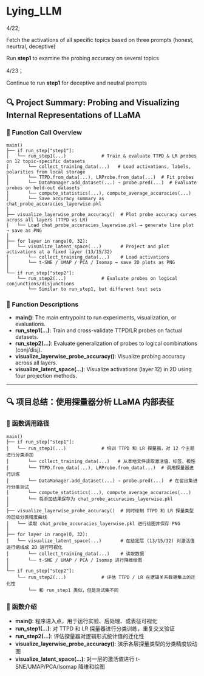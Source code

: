 # Lying_LLM

4/22;

Fetch the activations of all specific topics based on three prompts (honest, neurtral, deceptive)

Run **step1** to examine the probing accuracy on several topics

4/23；

Continue to run **step1** for deceptive and neutral prompts


## 🔍 Project Summary: Probing and Visualizing Internal Representations of LLaMA

### 🔗 Function Call Overview

```text
main()
├── if run_step["step1"]:
│   └── run_step1(...)             # Train & evaluate TTPD & LR probes on 12 topic-specific datasets
│       └── collect_training_data(...)   # Load activations, labels, polarities from local storage
│       └── TTPD.from_data(...), LRProbe.from_data(...)  # Fit probes
│       └── DataManager.add_dataset(...) → probe.pred(...)  # Evaluate probes on held-out datasets
│       └── compute_statistics(...), compute_average_accuracies(...)
│       └── Save accuracy summary as chat_probe_accuracies_layerwise.pkl
│
├── visualize_layerwise_probe_accuracy()  # Plot probe accuracy curves across all layers (TTPD vs LR)
│   └── Load chat_probe_accuracies_layerwise.pkl → generate line plot → save as PNG
│
├── for layer in range(0, 32):
│   └── visualize_latent_space(...)       # Project and plot activations at a fixed layer (13/15/32)
│       └── collect_training_data(...)    # Load activations
│       └── t-SNE / UMAP / PCA / Isomap → save 2D plots as PNG
│
└── if run_step["step2"]:
    └── run_step2(...)             # Evaluate probes on logical conjunctions/disjunctions
        └── Similar to run_step1, but different test sets
```


### 📌 Function Descriptions

- **main()**: The main entrypoint to run experiments, visualization, or evaluations.
- **run_step1(...)**: Train and cross-validate TTPD/LR probes on factual datasets.
- **run_step2(...)**: Evaluate generalization of probes to logical combinations (conj/disj).
- **visualize_layerwise_probe_accuracy()**: Visualize probing accuracy across all layers.
- **visualize_latent_space(...)**: Visualize activations (layer 12) in 2D using four projection methods.

---

## 🔍 项目总结：使用探量器分析 LLaMA 内部表征

### 🔗 函数调用路径

```text
main()
├── if run_step["step1"]:
│   └── run_step1(...)             # 培训 TTPD 和 LR 探量器，对 12 个主题进行分类添加
│       └── collect_training_data(...)   # 从本地文件读取激活值、标签、极性
│       └── TTPD.from_data(...), LRProbe.from_data(...)  # 调用探量器进行训练
│       └── DataManager.add_dataset(...) → probe.pred(...)  # 在留出集进行分类测试
│       └── compute_statistics(...), compute_average_accuracies(...)
│       └── 将添加结果保存为 chat_probe_accuracies_layerwise.pkl
│
├── visualize_layerwise_probe_accuracy()  # 同时绘制 TTPD 和 LR 探量类型的层级分类精度曲线
│   └── 读取 chat_probe_accuracies_layerwise.pkl 进行绘图并保存 PNG
│
├── for layer in range(0, 32):
│   └── visualize_latent_space(...)       # 在给定层 (13/15/32) 对激活值进行缩线成 2D 进行可视化
│       └── collect_training_data(...)    # 读取数据
│       └── t-SNE / UMAP / PCA / Isomap 进行降维绘图
│
└── if run_step["step2"]:
    └── run_step2(...)             # 评估 TTPD / LR 在逻辑关系数据集上的迁化性
        └── 和 run_step1 类似，但是测试集不同
```


### 📌 函数介绍

- **main()**: 程序进入点，用于运行实验、后处理、或表征可视化
- **run_step1(...)**: 对 TTPD 和 LR 探量器进行分类训练，重复交叉验证
- **run_step2(...)**: 评估探量器对逻辑形式统计值的迁化性
- **visualize_layerwise_probe_accuracy()**: 演示各层探量类型的分类精度较动图
- **visualize_latent_space(...)**: 对一层的激活值进行 t-SNE/UMAP/PCA/Isomap 降维和绘图


